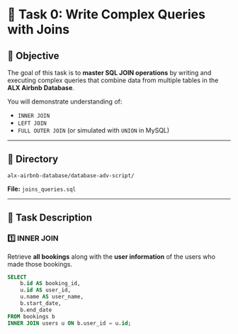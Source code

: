 # 🧠 Task 0: Write Complex Queries with Joins

## 🎯 Objective
The goal of this task is to **master SQL JOIN operations** by writing and executing complex queries that combine data from multiple tables in the **ALX Airbnb Database**.

You will demonstrate understanding of:
- `INNER JOIN`
- `LEFT JOIN`
- `FULL OUTER JOIN` (or simulated with `UNION` in MySQL)

---

## 📁 Directory
`alx-airbnb-database/database-adv-script/`

**File:** `joins_queries.sql`

---

## 🧩 Task Description

### 1️⃣ INNER JOIN
Retrieve **all bookings** along with the **user information** of the users who made those bookings.

```sql
SELECT 
    b.id AS booking_id,
    u.id AS user_id,
    u.name AS user_name,
    b.start_date,
    b.end_date
FROM bookings b
INNER JOIN users u ON b.user_id = u.id;
